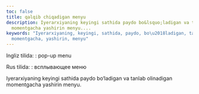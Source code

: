 ```yaml
---
toc: false
title: qalqib chiqadigan menyu
description: Iyerarxiyaning keyingi sathida paydo bo&lsquo;ladigan va tanlab olinadigan
  momentgacha yashirin menyu....
keywords: "Iyerarxiyaning, keyingi, sathida, paydo, bo\u2018ladigan, tanlab, olinadigan,
  momentgacha, yashirin, menyu"
---
```


Ingliz tilida:
:   pop-up menu

Rus tilida:
:   всплывающее меню

Iyerarxiyaning keyingi sathida paydo bo‘ladigan va tanlab olinadigan momentgacha yashirin menyu.
